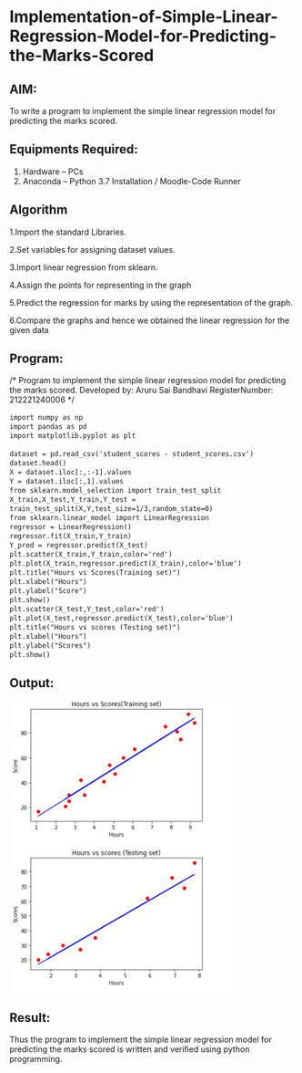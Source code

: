 # Implementation-of-Simple-Linear-Regression-Model-for-Predicting-the-Marks-Scored

## AIM:
To write a program to implement the simple linear regression model for predicting the marks scored.

## Equipments Required:
1. Hardware – PCs
2. Anaconda – Python 3.7 Installation / Moodle-Code Runner

## Algorithm
1.Import the standard Libraries.

2.Set variables for assigning dataset values.

3.Import linear regression from sklearn.

4.Assign the points for representing in the graph

5.Predict the regression for marks by using the representation of the graph.

6.Compare the graphs and hence we obtained the linear regression for the given data
## Program:

/*
Program to implement the simple linear regression model for predicting the marks scored.
Developed by: Aruru Sai Bandhavi
RegisterNumber: 212221240006
*/
```
import numpy as np
import pandas as pd
import matplotlib.pyplot as plt

dataset = pd.read_csv('student_scores - student_scores.csv')
dataset.head()
X = dataset.iloc[:,:-1].values
Y = dataset.iloc[:,1].values
from sklearn.model_selection import train_test_split
X_train,X_test,Y_train,Y_test = train_test_split(X,Y,test_size=1/3,random_state=0)
from sklearn.linear_model import LinearRegression
regressor = LinearRegression()
regressor.fit(X_train,Y_train)
Y_pred = regressor.predict(X_test)
plt.scatter(X_train,Y_train,color='red')
plt.plot(X_train,regressor.predict(X_train),color='blue')
plt.title("Hours vs Scores(Training set)")
plt.xlabel("Hours")
plt.ylabel("Score")
plt.show()
plt.scatter(X_test,Y_test,color='red')
plt.plot(X_test,regressor.predict(X_test),color='blue')
plt.title("Hours vs scores (Testing set)")
plt.xlabel("Hours")
plt.ylabel("Scores")
plt.show()
```

## Output:
![output](https://github.com/Saibandhavi75/Implementation-of-Simple-Linear-Regression-Model-for-Predicting-the-Marks-Scored/blob/main/ml-ex2.PNG?raw=true)


## Result:
Thus the program to implement the simple linear regression model for predicting the marks scored is written and verified using python programming.
